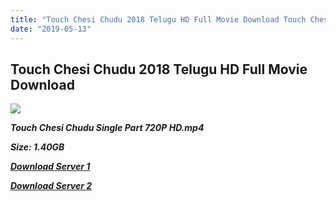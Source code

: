 ```yaml
---
title: "Touch Chesi Chudu 2018 Telugu HD Full Movie Download Touch Chesi Chudu  Telugu HD Movie Download"
date: "2019-05-13"
---
```


## Touch Chesi Chudu 2018 Telugu HD Full Movie Download 

![](https://images.moviebuff.com/1267cef8-cc1f-4814-bf08-3c797955c09a?w=1000)

**_Touch Chesi Chudu Single Part 720P HD.mp4_**

**_Size: 1.40GB_**

**_[Download Server 1](https://openload.co/f/GJu82bPWGww)_**

**_[Download Server 2](https://openload.co/f/GJu82bPWGww)_**
